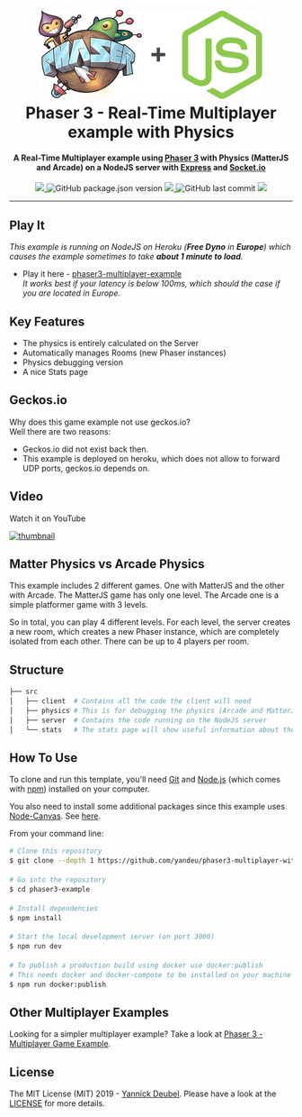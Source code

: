 <h1 align="center">
  <br>
  <a href="https://github.com/yandeu/phaser3-multiplayer-with-physics#readme"><img src="readme/phaser-with-nodejs.png" alt="header" width="400"></a>
  <br>
  Phaser 3 - Real-Time Multiplayer example with Physics
  <br>
</h1>

<h4 align="center">
A Real-Time Multiplayer example using <a href="https://phaser.io/" target="_blank" >Phaser 3</a> with Physics (MatterJS and Arcade) on a NodeJS server with <a href="https://expressjs.com/" target="_blank" >Express</a> and <a href="https://socket.io/" target="_blank" >Socket.io</a></h4>

<p align="center">
  <a href="https://david-dm.org/yandeu/phaser3-multiplayer-with-physics" title="dependencies status">
    <img src="https://david-dm.org/yandeu/phaser3-multiplayer-with-physics/status.svg?style=flat-square"/>
  </a>
  <img alt="GitHub package.json version" src="https://img.shields.io/github/package-json/v/yandeu/phaser3-multiplayer-with-physics?style=flat-square">
  <a href="https://opensource.org/licenses/MIT" title="License: MIT" >
    <img src="https://img.shields.io/badge/License-MIT-greenbright.svg?style=flat-square">
  </a>
  <img src="https://img.shields.io/github/last-commit/yandeu/phaser3-multiplayer-with-physics.svg?style=flat-square" alt="GitHub last commit">
  <a href="https://github.com/prettier/prettier" alt="code style: prettier"><img src="https://img.shields.io/badge/code_style-prettier-ff69b4.svg?style=flat-square"></a>
</p>

---

## Play It

_This example is running on NodeJS on Heroku (**Free Dyno** in **Europe**) which causes the example sometimes to take **about 1 minute to load**._

- Play it here - [phaser3-multiplayer-example](http://phaser3-multiplayer-example.herokuapp.com/)  
  _It works best if your latency is below 100ms, which should the case if you are located in Europe._

## Key Features

- The physics is entirely calculated on the Server
- Automatically manages Rooms (new Phaser instances)
- Physics debugging version
- A nice Stats page

## Geckos.io

Why does this game example not use geckos.io?  
Well there are two reasons:

- Geckos.io did not exist back then.
- This example is deployed on heroku, which does not allow to forward UDP ports, geckos.io depends on.

## Video

Watch it on YouTube

[![thumbnail](https://i.ytimg.com/vi/n8gJQEfA18s/hqdefault.jpg?sqp=-oaymwEZCNACELwBSFXyq4qpAwsIARUAAIhCGAFwAQ==&rs=AOn4CLCpxKgRIHTOZICjxwhdKSrtsIrOJw)](https://youtu.be/n8gJQEfA18s)

## Matter Physics vs Arcade Physics

This example includes 2 different games. One with MatterJS and the other with Arcade. The MatterJS game has only one level. The Arcade one is a simple platformer game with 3 levels.

So in total, you can play 4 different levels. For each level, the server creates a new room, which creates a new Phaser instance, which are completely isolated from each other. There can be up to 4 players per room.

## Structure

```bash
├── src
│   ├── client  # Contains all the code the client will need
│   ├── physics # This is for debugging the physics (Arcade and MatterJS)
│   ├── server  # Contains the code running on the NodeJS server
│   └── stats   # The stats page will show useful information about the server
```

## How To Use

To clone and run this template, you'll need [Git](https://git-scm.com) and [Node.js](https://nodejs.org/en/download/) (which comes with [npm](http://npmjs.com)) installed on your computer.

You also need to install some additional packages since this example uses [Node-Canvas](https://www.npmjs.com/package/canvas). See [here](https://www.npmjs.com/package/canvas#compiling).

From your command line:

```bash
# Clone this repository
$ git clone --depth 1 https://github.com/yandeu/phaser3-multiplayer-with-physics.git phaser3-example

# Go into the repository
$ cd phaser3-example

# Install dependencies
$ npm install

# Start the local development server (on port 3000)
$ npm run dev

# To publish a production build using docker use docker:publish
# This needs docker and docker-compose to be installed on your machine
$ npm run docker:publish
```

## Other Multiplayer Examples

Looking for a simpler multiplayer example? Take a look at [Phaser 3 - Multiplayer Game Example](https://github.com/geckosio/phaser3-multiplayer-game-example).

## License

The MIT License (MIT) 2019 - [Yannick Deubel](https://github.com/yandeu). Please have a look at the [LICENSE](LICENSE) for more details.

